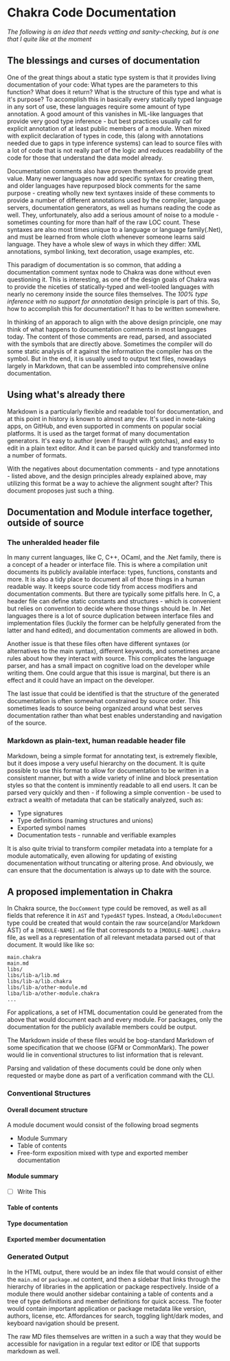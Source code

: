 # Chakra Code Documentation

_The following is an *idea* that needs vetting and sanity-checking, but is one that I quite like at the moment_

## The blessings and curses of documentation

One of the great things about a static type system is that it provides living documentation of your code: What types are the parameters to this function? What does it return? What is the structure of this type and what is it's purpose? To accomplish this in basically every statically typed language in any sort of use, these languages require some amount of type annotation. A good amount of this vanishes in ML-like languages that provide very good type inference - but best practices usually call for explicit annotation of at least public members of a module. When mixed with explicit declaration of types in code, this (along with annotations needed due to gaps in type inference systems) can lead to source files with a lot of code that is not really part of the logic and reduces readability of the code for those that understand the data model already.

Documentation comments also have proven themselves to provide great value. Many newer languages now add specific syntax for creating them, and older languages have repurposed block comments for the same purpose - creating wholly new text syntaxes inside of these comments to provide a number of different annotations used by the compiler, language servers, documentation generators, as well as humans reading the code as well. They, unfortunately, also add a serious amount of noise to a module - sometimes counting for more than half of the raw LOC count. These syntaxes are also most times unique to a language or language family(.Net), and must be learned from whole cloth whenever someone learns said language. They have a whole slew of ways in which they differ: XML annotations, symbol linking, text decoration, usage examples, etc.

This paradigm of documentation is so common, that adding a documentation comment syntax node to Chakra was done without even questioning it. This is interesting, as one of the design goals of Chakra was to provide the niceties of statically-typed and well-tooled languages with nearly no ceremony inside the source files themselves. The _100% type inference with no support for annotation_ design principle is part of this. So, how to accomplish this for documentation? It has to be written somewhere.

In thinking of an apporach to align with the above design principle, one may think of what happens to documentation comments in most languages today. The content of those comments are read, parsed, and associated with the symbols that are directly above. Sometimes the compiler will do some static analysis of it against the information the compiler has on the symbol. But in the end, it is usually used to output text files, nowadays largely in Markdown, that can be assembled into comprehensive online documentation.

## Using what's already there

Markdown is a particularly flexible and readable tool for documentation, and at this point in history is known to almost any dev. It's used in note-taking apps, on GitHub, and even supported in comments on popular social platforms. It is used as the target format of many documentation generators. It's easy to author (even if fraught with gotchas), and easy to edit in a plain text editor. And it can be parsed quickly and transformed into a number of formats.

With the negatives about documentation comments - and type annotations - listed above, and the design principles already explained above, may utilizing this format be a way to achieve the alignment sought after? This document proposes just such a thing.

## Documentation and Module interface together, outside of source

### The unheralded header file

In many current languages, like C, C++, OCaml, and the .Net family, there is a concept of a header or interface file. This is where a compilation unit documents its publicly available interface: types, functions, constants and more. It is also a tidy place to document all of those things in a human readable way. It keeps source code tidy from access modifiers and documentation comments. But there are typically some pitfalls here. In C, a header file can define static constants and structures - which is convenient but relies on convention to decide where those things should be. In .Net languages there is a lot of source duplication between interface files and implementation files (luckily the former can be helpfully generated from the latter and hand edited), and documentation comments are allowed in both.

Another issue is that these files often have different syntaxes (or alternatives to the main syntax), different keywords, and sometimes arcane rules about how they interact with source. This complicates the language parser, and has a small impact on cognitive load on the developer while writing them. One could argue that this issue is marginal, but there is an effect and it could have an impact on the developer.

The last issue that could be identified is that the structure of the generated documentation is often somewhat constrained by source order. This sometimes leads to source being organized around what best serves documentation rather than what best enables understanding and navigation of the source.

### Markdown as plain-text, human readable header file

Markdown, being a simple format for annotating text, is extremely flexible, but it does impose a very useful hierarchy on the document. It is quite possible to use this format to allow for documentation to be written in a consistent manner, but with a wide variety of inline and block presentation styles so that the content is imminently readable to all end users. It can be parsed very quickly and then - if following a simple convention - be used to extract a wealth of metadata that can be statically analyzed, such as:

- Type signatures
- Type definitions (naming structures and unions)
- Exported symbol names
- Documentation tests - runnable and verifiable examples

It is also quite trivial to transform compiler metadata into a template for a module automatically, even allowing for updating of existing documenentation without truncating or altering prose. And obviously, we can ensure that the documentation is always up to date with the source.

## A proposed implementation in Chakra

In Chakra source, the `DocComment` type could be removed, as well as all fields that reference it in `AST` and `TypedAST` types. Instead, a `CModuleDocument` type could be created that would contain the raw source(and/or Markdown AST) of a `[MODULE-NAME].md` file that corresponds to a `[MODULE-NAME].chakra` file, as well as a representation of all relevant metadata parsed out of that document. It would like like so:

```
main.chakra
main.md
libs/
libs/lib-a/lib.md
libs/lib-a/lib.chakra
libs/lib-a/other-module.md
liba/lib-a/other-module.chakra
...
```

For applications, a set of HTML documentation could be generated from the above that would document each and every module. For packages, only the documentation for the publicly available members could be output.

The Markdown inside of these files would be bog-standard Markdown of some specification that we choose (GFM or CommonMark). The power would lie in conventional structures to list information that is relevant.

Parsing and validation of these documents could be done only when requested or maybe done as part of a verification command with the CLI.

### Conventional Structures

#### Overall document structure

A module document would consist of the following broad segments

- Module Summary
- Table of contents
- Free-form exposition mixed with type and exported member documentation

#### Module summary

- [ ] Write This

#### Table of contents

#### Type documentation

#### Exported member documentation

### Generated Output

In the HTML output, there would be an index file that would consist of either the `main.md` or `package.md` content, and then a sidebar that links through the hierarchy of libraries in the application or package respectively. Inside of a module there would another sidebar containing a table of contents and a tree of type definitions and member definitions for quick access. The footer would contain important application or package metadata like version, authors, license, etc. Affordances for search, toggling light/dark modes, and keyboard navigation should be present.

The raw MD files themselves are written in a such a way that they would be accessible for navigation in a regular text editor or IDE that supports markdown as well.
